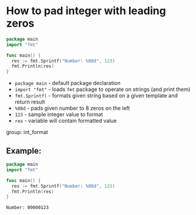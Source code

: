 # How to pad integer with leading zeros

```go
package main
import "fmt"

func main() {
  res := fmt.Sprintf("Number: %08d", 123)
  fmt.Println(res)
}
```

- `package main` - default package declaration
- `import "fmt"` - loads `fmt` package to operate on strings (and print them)
- `fmt.Sprintf(` - formats given string based on a given template and return result
- `%08d` - pads given number to 8 zeros on the left
- `123` - sample integer value to format
- `res` - variable will contain formatted value

group: int_format

## Example: 
```go
package main
import "fmt"

func main() {
  res := fmt.Sprintf("Number: %08d", 123)
  fmt.Println(res)
}
```
```
Number: 00000123

```

